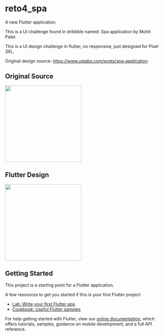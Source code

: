 # reto4_spa

A new Flutter application.

This is a UI challenge found in dribbble named: Spa application by Mohit Patel.

This is a UI design challenge in flutter, no responsive, just designed for Pixel 3XL.

Original design source: https://www.uplabs.com/posts/spa-application

## Original Source

<img src="https://user-images.githubusercontent.com/52869805/69771352-825bbb00-115a-11ea-84e6-b855f07f0945.png" width= 250>

## Flutter Design

<img src="https://user-images.githubusercontent.com/52869805/69771344-7bcd4380-115a-11ea-8afd-dfbe592a8a4a.png" width= 250>


## Getting Started

This project is a starting point for a Flutter application.

A few resources to get you started if this is your first Flutter project:

- [Lab: Write your first Flutter app](https://flutter.dev/docs/get-started/codelab)
- [Cookbook: Useful Flutter samples](https://flutter.dev/docs/cookbook)

For help getting started with Flutter, view our
[online documentation](https://flutter.dev/docs), which offers tutorials,
samples, guidance on mobile development, and a full API reference.
